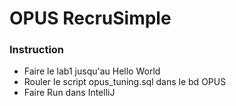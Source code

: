 ﻿# OPUS RecruSimple #

### Instruction ###

 * Faire le lab1 jusqu'au Hello World
 * Rouler le script opus_tuning.sql dans le bd OPUS
 * Faire Run dans IntelliJ
 